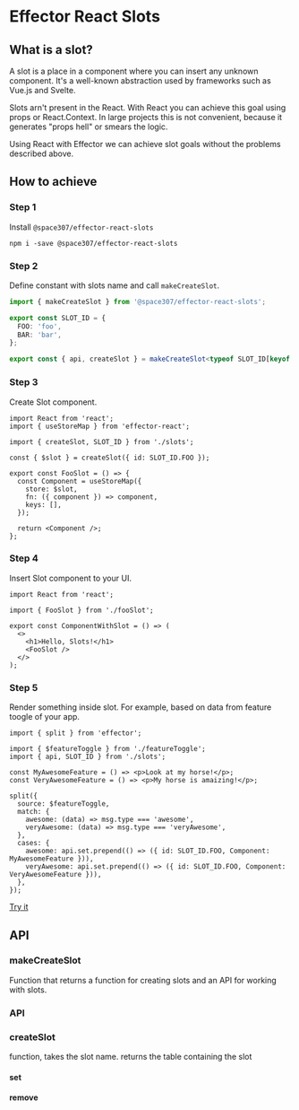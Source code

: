 # Effector React Slots

## What is a slot?

A slot is a place in a component where you can insert any unknown component. It's a well-known abstraction used by frameworks
such as Vue.js and Svelte.

Slots arn't present in the React. With React you can achieve this goal using props or React.Context.
In large projects this is not convenient, because it generates "props hell" or smears the logic.

Using React with Effector we can achieve slot goals without the problems described above.

## How to achieve

### Step 1

Install `@space307/effector-react-slots`

```
npm i -save @space307/effector-react-slots
```

### Step 2

Define constant with slots name and call `makeCreateSlot`.

```typescript
import { makeCreateSlot } from '@space307/effector-react-slots';

export const SLOT_ID = {
  FOO: 'foo',
  BAR: 'bar',
};

export const { api, createSlot } = makeCreateSlot<typeof SLOT_ID[keyof typeof SLOT_ID]>();
```

### Step 3

Create Slot component.

```tsx
import React from 'react';
import { useStoreMap } from 'effector-react';

import { createSlot, SLOT_ID } from './slots';

const { $slot } = createSlot({ id: SLOT_ID.FOO });

export const FooSlot = () => {
  const Component = useStoreMap({
    store: $slot,
    fn: ({ component }) => component,
    keys: [],
  });

  return <Component />;
};
```

### Step 4

Insert Slot component to your UI.

```tsx
import React from 'react';

import { FooSlot } from './fooSlot';

export const ComponentWithSlot = () => (
  <>
    <h1>Hello, Slots!</h1>
    <FooSlot />
  </>
);
```

### Step 5

Render something inside slot. For example, based on data from feature toogle of your app.

```tsx
import { split } from 'effector';

import { $featureToggle } from './featureToggle';
import { api, SLOT_ID } from './slots';

const MyAwesomeFeature = () => <p>Look at my horse!</p>;
const VeryAwesomeFeature = () => <p>My horse is amaizing!</p>;

split({
  source: $featureToggle,
  match: {
    awesome: (data) => msg.type === 'awesome',
    veryAwesome: (data) => msg.type === 'veryAwesome',
  },
  cases: {
    awesome: api.set.prepend(() => ({ id: SLOT_ID.FOO, Component: MyAwesomeFeature })),
    veryAwesome: api.set.prepend(() => ({ id: SLOT_ID.FOO, Component: VeryAwesomeFeature })),
  },
});
```

[Try it](https://codesandbox.com)

## API

### makeCreateSlot

Function that returns a function for creating slots and an API for working with slots.

### API

### createSlot

function, takes the slot name. returns the table containing the slot

#### set

#### remove
